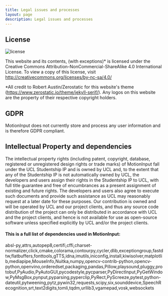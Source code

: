 ```yaml
---
title: Legal issues and processes
layout: page
description: Legal issues and processes
---
```


## License
  
![license](https://licensebuttons.net/l/by-nc-sa/4.0/88x31.png)
  
This website and its contents, (with exceptions)* is licensed under the Creative Commons Attribution-NonCommercial-ShareAlike 4.0 International License. To view a copy of this license, visit http://creativecommons.org/licenses/by-nc-sa/4.0/


*All credit to Robert Austin/Zerostatic for this website's theme (https://www.zerostatic.io/theme/jekyll-serif/).
Any logos on this website are the property of their respective copyright holders.

## GDPR

MotionInput does not currently store and process any user information and is therefore GDPR compliant.

## Intellectual Property and dependencies

The intellectual property rights (including patent, copyright, database, registered or unregistered design rights or trade marks) of MotionInput fall under the UCL Studentship IP and is owned by UCL and, to the extent that any of the Studentship IP is not automatically owned by UCL, the developers and users assign their rights in the Studentship IP to UCL, with full title guarantee and free of encumbrances as a present assignment of existing and future rights. The developers and users also agree to execute such documents and provide such assistance as UCL may reasonably request at a later date for these purposes. Our contribution is owned and will be operated by UCL and our project clients, and thus any source code distribution of the project can only be distributed in accordance with UCL and the project clients, and hence is not available for use as open-source software unless specified explicitly by UCL and/or the project clients. 

#### This is a full list of dependencies used in MotionInput:
  
absl-py,attrs,autopep8,certifi,cffi,charset-normalizer,click,cmake,colorama,contourpy,cycler,dlib,exceptiongroup,fastdtw,flatbuffers,fonttools,gTTS,idna,imutils,iniconfig,install,kiwisolver,matplotlib,mediapipe,MouseInfo,Nuitka,numpy,opencv-contrib-python,opencv-python,openvino,orderedset,packaging,pandas,Pillow,playsound,pluggy,protobuf,PyAudio,PyAutoGUI,pycodestyle,pycparser,PyDirectInput,PyGetWindow,PyMsgBox,pynput,pyparsing,pyperclip,PyRect,PyScreeze,pytest,python-dateutil,pytweening,pytz,pywin32,requests,scipy,six,sounddevice,SpeechRecognition,srt,text2digits,tomli,tqdm,urllib3,vgamepad,vosk,websockets